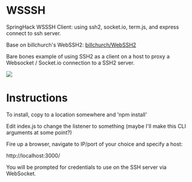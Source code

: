 # WSSSH
SpringHack WSSSH Client: using ssh2, socket.io, term.js, and express connect to ssh server.

Base on billchurch's WebSSH2: [billchurch/WebSSH2](https://github.com/billchurch/WebSSH2)

Bare bones example of using SSH2 as a client on a host to proxy a Websocket / Socket.io connection to a SSH2 server. 

![](http://ww1.sinaimg.cn/large/7eb49035jw1f7074e83gsj211y0jl780.jpg)

# Instructions
To install, copy to a location somewhere and 'npm install'

Edit index.js to change the listener to something (maybe I'll make this CLI arguments at some point?)

Fire up a browser, navigate to IP/port of your choice and specify a host:

http://localhost:3000/

You will be prompted for credentials to use on the SSH server via WebSocket.

